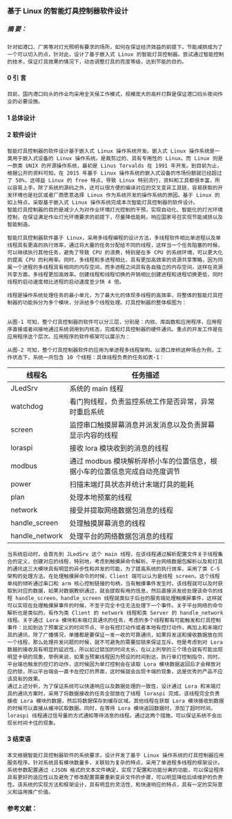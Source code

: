 ### 基于 Linux 的智能灯具控制器软件设计


##### 摘 要：
    针对如港口、厂房等对灯光照明有要求的场所，如何在保证经济效益的前提下，节能减排成为了一个可以切入的点，针对此，设计了基于嵌入式 Linux 的智能灯具控制器。尝试通过智能控制的技术，保证灯具效果的情况下，动态调整灯具的亮度等级，达到节能的目的。
#### 0 引 言
	目前，国内港口码头的作业均采用全天侯工作模式，规模庞大的高杆灯群是保证港口码头夜间作业的必要设施。

#### 1 总体设计


#### 2 软件设计
    智能灯具控制器的软件设计基于嵌入式 Linux 操作系统开发。嵌入式 Linux 操作系统是一类用于嵌入式设备的 Linux 操作系统。是裁剪过的、具有专用性的 Linux。而 Linux 则是一款类 UNIX 的开源操作系统，最初是 Linus Torvalds 在 1991 年开发。到目前为止， 根据公开的资料可知，在 2015 年基于 Linux 操作系统的嵌入式设备的市场份额就已经超过了 50%，这得益 Linux 的 free 特点，导致 Linux 特别流行，资料和工具都很丰富，所以容易上手。除了系统的源码之外，还可以很方便的编译对应的交叉变异工具链，容易获取的开发环境也是社区或者厂商愿意选择 Linux 作为系统开发的操作系统的原因。基于 Linux 的如上特点，采取基于嵌入式 Linux 操作系统完成本次智能灯具控制器的软件设计。
    智能灯具控制器的目的是减少人为对作业环境灯光控制的干预，实现自动化、智能化的灯光环境控制，在保证满足作业灯光环境要求的前提下，尽量降低能耗，响应国家号召实现节能减排以及智能制造。

    智能灯具控制器软件基于 Linux，采用多线程编程的设计方法，多线程软件相比单进程以及单线程具有更高的执行效率，通过将大量的任务分配给不同的线程，这样当一个任务阻塞的时候，可以继续执行其他任务，避免了导致 CPU 的浪费，特别是在多 CPU 的系统环境，可以更大化的提高 CPU 的利用率。同时，多线程和多进程相比，具有更加高效率的资源共享策略，因为同属一个进程的多线程具有相同的内存空间，而多进程之间具有各自独立的内存空间，这样在资源共享方面，多线程更加高效率。创建线程和线程切换的开销相比创建进程和进程切换更低，同时线程的启动速度相比进程的启动速度至少快 4 倍。

    线程是操作系统处理任务的最小单元，为了最大化的体现多线程的高效率，将整体的智能灯具控制器的功能拆分为多个模块，分派给多个线程处理。灯具控制器的整体框图为：


    从图-1 可知，整个灯具控制器的软件可以分三层，分别是：内核、库函数和应用程序，应用程序直接或者间接地通过系统调用到内核态，完成和灯具控制器的硬件通讯。重点的开发工作是在应用程序这个层次。应用程序的软件框架可以展示为：

	从图-2 可知，整个灯具控制器软件的应用为单进程多线程架构。以港口岸桥这种场合为例，工作状态下，系统一共包含 10 个线程：具体线程负责的任务如表-1：
|线程名|任务描述|
|---|---|
|JLedSrv|系统的 main 线程|
|watchdog|看门狗线程，负责监控系统工作是否异常，异常时重启系统|
|screen|监控串口触摸屏幕消息并派发消息以及负责屏幕显示内容的线程|
|loraspi|接收 lora 模块收到的消息的线程|
|modbus|通过 modbus 模块解析岸桥小车的位置信息，根据小车的位置信息完成自动亮度调节|
|power|扫描末端灯具状态并统计末端灯具的能耗|
|plan|处理本地预案的线程|
|network|接受并提取网络数据包消息的线程|
|handle_screen|处理触摸屏幕消息的线程|
|handle_network|处理平台的网络数据包消息的线程|
	当系统启动时，会首先到 JLedSrv 这个 main 线程，在该线程通过解析配置文件关于线程集合的定义，创建对应的线程，特别地，考虑到触摸屏命令解析、平台网络数据包解析以及和灯具的通讯这三大模块具有明显的异步性和并发的可能，为了提高系统的执行效率，采用了类 C-S 架构的处理方法。在处理触摸屏命令的时候，Client 端可以认为是线程 screen。这个线程单纯的倾听通过串口和 arm 核心控制链接的句柄，当有触摸事件发生时，该线程就可以及时获取到对应的数据，如果对数据教研通过，就会提取有用的信息，然后直接派发给处理该命令的线程 handle_screen，handle_screen 线程就类似于后台的服务端处理触摸屏事件，这样就可以实现在处理触摸屏事件的时候，不至于完全卡住无法处理下一个事件。关于平台网络的命令解析也是类似的，有作为类 Client 的 network 线程和类 Server 的 handle_network 线程。关于通过 Lora 模块和末端灯具通讯的任务，考虑的多个线程都有可能触发和灯具控制事件：比如到达了预案定义的时间节点、平台有控灯动作或者本地有控灯动作，再加上和末端灯具的通讯，除了广播情况，单播都是要保证一发一收的可靠通讯，如果将发送和接收数据放在同一个线程，那么处理并发问题的时候，就不可避免的需要加锁来保证互斥。但是考虑到对 Lora 数据的接收具有明显的延迟性，所以如过锁加的时间太长，在以上列举的三个场合就有可能出现明显卡顿的现象，举例来说，如果当预案线程因为预设的时间到达，执行单灯控制指令，同时，平台端也触发的控灯的动作，这时候因为单灯控制会在读取 Lora 模块数据返回后才会释放对应的锁，所以平台端会一直卡在控灯的界面，这时候就会出现卡端的现象，这是优秀的产品不应该具有的效果。
	通过上述分析，为了保证系统可以快速响应以及数据处理的一致性，设计通过 Lora 和末端灯具的通讯方案时，采用了将数据接收的任务全部放在了线程 loraspi 完成，该线程完全负责接收 Lora 模块的数据，然后将数据保存到缓存区域。其他线程在获取 Lora 模块接收到数据的时候可以直接从缓冲区取数据。同时，在等待 Lora 模块返回数据时，添加了超时时间，loraspi 线程通过信号量的方式通知等待消息的线程。通过这两个措施，可以保证系统不会出现长时间卡住的现象。
#### 3 结束语
	本文根据智能灯具控制器软件的系统要求，设计开发了基于 Linux 操作系统的灯具控制器应用服务程序。针对系统具有模块数量多，关联较为复杂的特点，采用了单进程多线程的框架设计。系统参数配置通过 cJSON 格式的文本文件确定，实现了配置和功能分离的功能，可以保证程序具有更好的适应性以及避免了修改配置需要重新变异文件的步骤，可以明显降低后续维护的负责性。该系统的实现方法和框架设计，具有明显的灵活性、和快速响应的特点，具有一定的实际意义和运用推广价值。
#### 参考文献：

